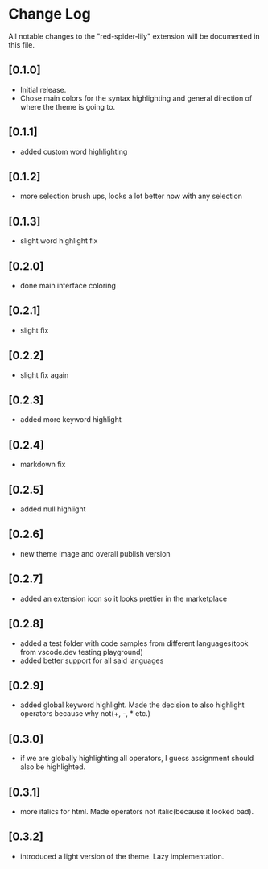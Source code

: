# Change Log

All notable changes to the "red-spider-lily" extension will be documented in this file.

## [0.1.0]

- Initial release.
- Chose main colors for the syntax highlighting and general direction of where the theme is going to.

## [0.1.1]

- added custom word highlighting

## [0.1.2]

- more selection brush ups, looks a lot better now with any selection

## [0.1.3]

- slight word highlight fix

## [0.2.0]

- done main interface coloring

## [0.2.1]

- slight fix

## [0.2.2]

- slight fix again

## [0.2.3]

- added more keyword highlight

## [0.2.4]

- markdown fix

## [0.2.5]

- added null highlight

## [0.2.6]

- new theme image and overall publish version

## [0.2.7]

- added an extension icon so it looks prettier in the marketplace

## [0.2.8]

- added a test folder with code samples from different languages(took from vscode.dev testing playground)
- added better support for all said languages

## [0.2.9]

- added global keyword highlight. Made the decision to also highlight operators because why not(+, -, \* etc.)

## [0.3.0]

- if we are globally highlighting all operators, I guess assignment should also be highlighted.

## [0.3.1]

- more italics for html. Made operators not italic(because it looked bad).

## [0.3.2]

- introduced a light version of the theme. Lazy implementation.
